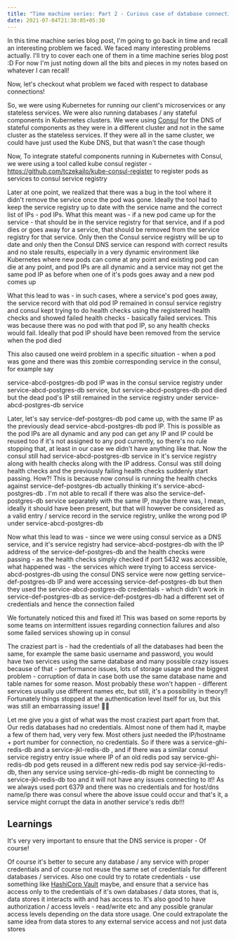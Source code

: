 ```yaml
---
title: "Time machine series: Part 2 - Curious case of database connection failing"
date: 2021-07-04T21:30:05+05:30
---
```


In this time machine series blog post, I'm going to go back in time and recall an interesting problem we faced. We faced many interesting problems actually. I'll try to cover each one of them in a time machine series blog post :D For now I'm just noting down all the bits and pieces in my notes based on whatever I can recall!

Now, let's checkout what problem we faced with respect to database connections!

So, we were using Kubernetes for running our client's microservices or any stateless services. We were also running databases / any stateful components in Kubernetes clusters. We were using [Consul](https://www.consul.io) for the DNS of stateful components as they were in a different cluster and not in the same cluster as the stateless services. If they were all in the same cluster, we could have just used the Kube DNS, but that wasn't the case though

Now, To integrate stateful components running in Kubernetes with Consul, we were using a tool called kube consul register - https://github.com/tczekajlo/kube-consul-register to register pods as services to consul service registry

Later at one point, we realized that there was a bug in the tool where it didn't remove the service once the pod was gone. Ideally the tool had to keep the service registry up to date with the service name and the correct list of IPs - pod IPs. What this meant was - if a new pod came up for the service - that should be in the service registry for that service, and if a pod dies or goes away for a service, that should be removed from the service registry for that service. Only then the Consul service registry will be up to date and only then the Consul DNS service can respond with correct results and no stale results, especially in a very dynamic environment like Kubernetes where new pods can come at any point and existing pod can die at any point, and pod IPs are all dynamic and a service may not get the same pod IP as before when one of it's pods goes away and a new pod comes up

What this lead to was - in such cases, where a service's pod goes away, the service record with that old pod IP remained in consul service registry and consul kept trying to do health checks using the registered health checks and showed failed health checks - basically failed services. This was because there was no pod with that pod IP, so any health checks would fail. Ideally that pod IP should have been removed from the service when the pod died

This also caused one weird problem in a specific situation - when a pod was gone and there was this zombie corresponding service in the consul, for example say

service-abcd-postgres-db pod IP was in the consul service registry under service-abcd-postgres-db service, but service-abcd-postgres-db pod died but the dead pod's IP still remained in the service registry under service-abcd-postgres-db service

Later, let's say service-def-postgres-db pod came up, with the same IP as the previously dead service-abcd-postgres-db pod IP. This is possible as the pod IPs are all dynamic and any pod can get any IP and IP could be reused too if it's not assigned to any pod currently, so there's no rule stopping that, at least in our case we didn't have anything like that. Now the consul still had service-abcd-postgres-db service in it's service registry along with health checks along with the IP address. Consul was still doing health checks and the previously failing health checks suddenly start passing. How?! This is because now consul is running the health checks against service-def-postgres-db actually thinking it's service-abcd-postgres-db . I'm not able to recall if there was also the service-def-postgres-db service separately with the same IP, maybe there was, I mean, ideally it should have been present, but that will however be considered as a valid entry / service record in the service registry, unlike the wrong pod IP under service-abcd-postgres-db

Now what this lead to was - since we were using consul service as a DNS service, and it's service registry had service-abcd-postgres-db with the IP address of the service-def-postgres-db and the health checks were passing - as the health checks simply checked if port 5432 was accessible, what happened was - the services which were trying to access service-abcd-postgres-db using the consul DNS service were now getting service-def-postgres-db IP and were accessing service-def-postgres-db but then they used the service-abcd-postgres-db credentials - which didn't work in service-def-postgres-db as service-def-postgres-db had a different set of credentials and hence the connection failed

We fortunately noticed this and fixed it! This was based on some reports by some teams on intermittent issues regarding connection failures and also some failed services showing up in consul

The craziest part is - had the credentials of all the databases had been the same, for example the same basic username and password, you would have two services using the same database and many possible crazy issues because of that - performance issues, lots of storage usage and the biggest problem - corruption of data in case both use the same database name and table names for some reason. Most probably these won't happen - different services usually use different names etc, but still, it's a possibility in theory!! Fortunately things stopped at the authentication level itself for us, but this was still an embarrassing issue! 🙈😅

Let me give you a gist of what was the most craziest part apart from that. Our redis databases had no credentials. Almost none of them had it, maybe a few of them had, very very few. Most others just needed the IP/hostname + port number for connection, no credentials. So if there was a service-ghi-redis-db and a service-jkl-redis-db , and if there was a similar consul service registry entry issue where IP of an old redis pod say service-ghi-redis-db pod gets reused in a different new redis pod say service-jkl-redis-db, then any service using service-ghi-redis-db might be connecting to service-jkl-redis-db too and it will not have any issues connecting to it!! As we always used port 6379 and there was no credentials and for host/dns name/ip there was consul where the above issue could occur and that's it, a service might corrupt the data in another service's redis db!!!

## Learnings

It's very very important to ensure that the DNS service is proper - Of course!

Of course it's better to secure any database / any service with proper credentials and of course not reuse the same set of credentials for different databases / services. Also one could try to rotate credentials - use something like [HashiCorp Vault](https://www.hashicorp.com/products/vault) maybe, and ensure that a service has access only to the credentials of it's own databases / data stores, that is, data stores it interacts with and has access to. It's also good to have authorization / access levels - read/write etc and any possible granular access levels depending on the data store usage. One could extrapolate the same idea from data stores to any external service access and not just data stores


